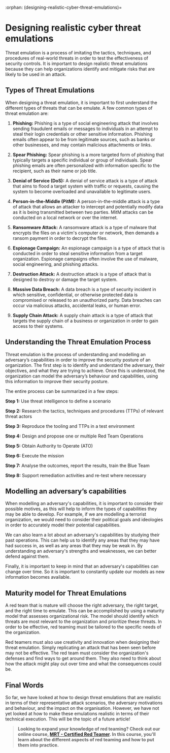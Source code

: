 :orphan:
(designing-realistic-cyber-threat-emulations)=

# Designing realistic cyber threat emulations

Threat emulation is a process of imitating the tactics, techniques, and procedures of real-world threats in order to test the effectiveness of security controls. It is important to design realistic threat emulations because they can help organizations identify and mitigate risks that are likely to be used in an attack.

## Types of Threat Emulations

When designing a threat emulation, it is important to first understand the different types of threats that can be emulate. A few common types of threat emulation are:

1. **Phishing:** Phishing is a type of social engineering attack that involves sending fraudulent emails or messages to individuals in an attempt to steal their login credentials or other sensitive information. Phishing emails often appear to be from legitimate sources, such as banks or other businesses, and may contain malicious attachments or links.

2. **Spear Phishing:** Spear phishing is a more targeted form of phishing that typically targets a specific individual or group of individuals. Spear phishing emails are often personalized with information specific to the recipient, such as their name or job title.

3. **Denial of Service (DoS):** A denial of service attack is a type of attack that aims to flood a target system with traffic or requests, causing the system to become overloaded and unavailable to legitimate users.

4. **Person-in-the-Middle (PitM):** A person-in-the-middle attack is a type of attack that allows an attacker to intercept and potentially modify data as it is being transmitted between two parties. MitM attacks can be conducted on a local network or over the internet.

5. **Ransomware Attack:** A ransomware attack is a type of malware that encrypts the files on a victim's computer or network, then demands a ransom payment in order to decrypt the files.

6. **Espionage Campaign:** An espionage campaign is a type of attack that is conducted in order to steal sensitive information from a target organization. Espionage campaigns often involve the use of malware, social engineering, and phishing attacks.

7. **Destruction Attack:** A destruction attack is a type of attack that is designed to destroy or damage the target system.

8. **Massive Data Breach:** A data breach is a type of security incident in which sensitive, confidential, or otherwise protected data is compromised or released to an unauthorized party. Data breaches can occur via malicious attacks, accidental leaks, or human error.

9. **Supply Chain Attack:** A supply chain attack is a type of attack that targets the supply chain of a business or organization in order to gain access to their systems.

## Understanding the Threat Emulation Process

Threat emulation is the process of understanding and modelling an adversary’s capabilities in order to improve the security posture of an organization. The first step is to identify and understand the adversary, their objectives, and what they are trying to achieve. Once this is understood, the organization can model the adversary’s behaviour and capabilities, using this information to improve their security posture.

The entire process can be summarized in a few steps:

**Step 1:** Use threat intelligence to define a scenario

**Step 2:** Research the tactics, techniques and procedures (TTPs) of relevant threat actors

**Step 3:** Reproduce the tooling and TTPs in a test environment

**Step 4:** Design and propose one or multiple Red Team Operations

**Step 5:** Obtain Authority to Operate (ATO)

**Step 6:** Execute the mission

**Step 7:** Analyse the outcomes, report the results, train the Blue Team

**Step 8:** Support remediation activities and re-test where necessary

## Modelling an adversary’s capabilities

When modelling an adversary's capabilities, it is important to consider their possible motives, as this will help to inform the types of capabilities they may be able to develop. For example, if we are modelling a terrorist organization, we would need to consider their political goals and ideologies in order to accurately model their potential capabilities.

We can also learn a lot about an adversary's capabilities by studying their past operations. This can help us to identify any areas that they may have had success in, as well as any areas that they may be weak in. By understanding an adversary's strengths and weaknesses, we can better defend against them.

Finally, it is important to keep in mind that an adversary's capabilities can change over time. So it is important to constantly update our models as new information becomes available.

## Maturity model for Threat Emulations

A red team that is mature will choose the right adversary, the right target, and the right time to emulate. This can be accomplished by using a maturity model that assesses organizational risk. The model should identify which threats are most relevant to the organization and prioritize these threats. In order to be effective, red teaming must be tailored to the specific needs of the organization.

Red teamers must also use creativity and innovation when designing their threat emulation. Simply replicating an attack that has been seen before may not be effective. The red team must consider the organization's defenses and find ways to get around them. They also need to think about how the attack might play out over time and what the consequences could be.

## Final Words

So far, we have looked at how to design threat emulations that are realistic in terms of their representative attack scenarios, the adversary motivations and behaviour, and the impact on the organisation. However, we have not yet looked at how to make these emulations realistic in terms of their technical execution. This will be the topic of a future article!

> **Looking to expand your knowledge of red teaming? Check out our online course, [MRT - Certified Red Teamer](https://www.mosse-institute.com/certifications/mrt-certified-red-teamer.html). In this course, you'll learn about the different aspects of red teaming and how to put them into practice.**
